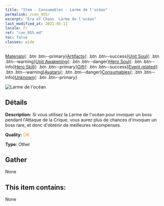 ```yaml
---
title: "Item - Consumables - Larme de l'océan"
permalink: /con_955/
excerpt: "Era of Chaos  Larme de l'océan"
last_modified_at: 2021-05-11
locale: fr
ref: "con_955.md"
toc: false
classes: wide
---
```

 [Materials](/ItemsFR/){: .btn .btn--primary}[Artifacts](/ItemsFR/Artifacts/){: .btn .btn--success}[Unit Soul](/ItemsFR/UnitSoul/){: .btn .btn--warning}[Unit Awakening](/ItemsFR/UnitAwakening/){: .btn .btn--danger}[Hero Soul](/ItemsFR/HeroSoul/){: .btn .btn--info}[Hero Skill](/ItemsFR/HeroSkill/){: .btn .btn--primary}[Gift](/ItemsFR/Gift/){: .btn .btn--success}[Event related](/ItemsFR/Events/){: .btn .btn--warning}[Avatars](/ItemsFR/Avatars/){: .btn .btn--danger}[Consumables](/ItemsFR/Consumables/){: .btn .btn--info}[Unknown](/ItemsFR/Unknown/){: .btn .btn--primary}

 ![Larme de l'océan](/images/t/i_40050.png)

## Détails
 **Description:** Si vous utilisez la Larme de l'océan pour invoquer un boss pendant l'Attaque de la Crique, vous aurez plus de chances d'invoquer un boss rare, et donc d'obtenir de meilleures récompenses.

 **Quality:** <span style="color: #FF8C00">OK</span>

 **Type:** Other

## Gather

  None

## This item contains:

  None

